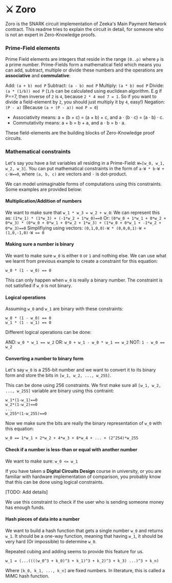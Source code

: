 # ⚔️ Zoro

Zoro is the SNARK circuit implementation of Zeeka's Main Payment Network contract. This readme tries to explain the circuit in detail, for someone who is not an expert in Zero-Knowledge proofs.

### Prime-Field elements

Prime Field elements are integers that reside in the range `[0..p)` where `p` is a prime number. Prime-Fields form a mathematical field which means you can add, subtract, multiple or divide these numbers and the operations are **associative** and **commulative**:

Add: `(a + b) mod P`
Subtract: `(a - b) mod P`
Multiply: `(a * b) mod P`
Divide: `(a * (1/b)) mod P` (`1/b` can be calculated using euclidean algorithm. E.g if P==7, then inverse of `2` is `4`, because `2 * 4 mod 7 = 1`. So if you want to divide a field-element by `2`, you should just multiply it by `4`, easy!)
Negation: `(P - a)` (Because `(a + (P - a)) mod P = 0`)

 - Associativity means: a + (b + c) = (a + b) + c, and a ⋅ (b ⋅ c) = (a ⋅ b) ⋅ c.
 - Commutativity means: a + b = b + a, and a ⋅ b = b ⋅ a.

These field-elements are the building blocks of Zero-Knowledge proof circuits.

### Mathematical constraints

Let's say you have a list variables all residing in a Prime-Field: `W=[w_0, w_1, w_2, w_3]`. You can put mathematical constraints in the form of `a⋅W * b⋅W + c⋅W==0`, where `(a, b, c)` are vectors and `⋅` is dot-product.

We can model unimaginable forms of computations using this constraints. Some examples are provided below:

#### Multiplication/Addition of numbers

We want to make sure that `w_1 * w_3 = w_2 + w_0`:
We can represent this as: `(1*w_1) * (1*w_3) + (-1*w_2 + 1*w_0)==0`
Or: `(0*w_0 + 1*w_1 + 0*w_2 + 0*w_3) * (0*w_0 + 0*w_1 + 0*w_2 + 1*w_3) + (1*w_0 + 0*w_1 + -1*w_2 + 0*w_3)==0`
Simplifiying using vectors: `(0,1,0,0)⋅W * (0,0,0,1)⋅W + (1,0,-1,0)⋅W == 0`

#### Making sure a number is binary

We want to make sure `w_0` is either `0` or `1` and nothing else. We can use what we learnt from previous example to create a constraint for this equation:

`w_0 * (1 - w_0) == 0`

This can only happen when `w_0` is really a binary number. The constraint is not satisfied if `w_0` is not binary.

#### Logical operations

Assuming `w_0` and `w_1` are binary with these constraints:

```
w_0 * (1 - w_0) == 0
w_1 * (1 - w_1) == 0
```

Different logical operations can be done:

AND: `w_0 * w_1 == w_2`
OR: `w_0 + w_1 - w_0 * w_1 == w_2`
NOT: `1 - w_0 == w_2`

#### Converting a number to binary form

Let's say `w_0` is a 255-bit number and we want to convert it to its binary form and store the bits in `[w_1, w_2, ..., w_255]`.

This can be done using 256 constraints. We first make sure all `[w_1, w_2, ..., w_255]` variable are binary using this contraint:

```
w_1*(1-w_1)==0
w_2*(1-w_2)==0
...
w_255*(1-w_255)==0
```

Now we make sure the bits are really the binary representation of `w_0` with this equation:

`w_0 == 1*w_1 + 2*w_2 + 4*w_3 + 8*w_4 + ... + (2^254)*w_255`

#### Check if a number is less-than or equal with another number

We want to make sure: `w_0 <= w_1`

If you have taken a **Digital Circuits Design** course in university, or you are familiar with hardware implementation of comparison, you probably know that this can be done using logical constraints.

[TODO: Add details]

We use this constraint to check if the user who is sending someone money has enough funds.

#### Hash pieces of data into a number

We want to build a hash function that gets a single number `w_0` and returns `w_1`. It should be a one-way function, meaning that having `w_1`, it should be very hard (Or impossible) to determine `w_0`.

Repeated cubing and adding seems to provide this feature for us.

`w_1 = (...((((w_0^3 + k_0)^3 + k_1)^3 + k_2)^3 + k_3) ...)^3 + k_n)`

Where `[k_0, k_1, ..., k_n]` are fixed numbers.
In literature, this is called a MiMC hash function.

